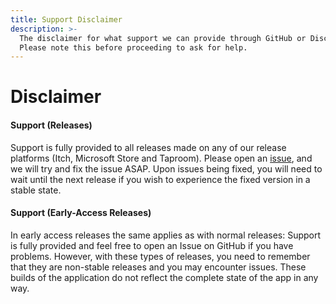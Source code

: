 ```yaml
---
title: Support Disclaimer
description: >-
  The disclaimer for what support we can provide through GitHub or Discord.
  Please note this before proceeding to ask for help.
---
```


# Disclaimer

#### Support (Releases)

Support is fully provided to all releases made on any of our release platforms (Itch, Microsoft Store and Taproom). Please open an [issue](https://github.com/ciderapp/cider-2/issues/new/choose), and we will try and fix the issue ASAP. Upon issues being fixed, you will need to wait until the next release if you wish to experience the fixed version in a stable state.


#### Support (Early-Access Releases)

In early access releases the same applies as with normal releases: Support is fully provided and feel free to open an Issue on GitHub if you have problems. However, with these types of releases, you need to remember that they are non-stable releases and you may encounter issues. These builds of the application do not reflect the complete state of the app in any way.